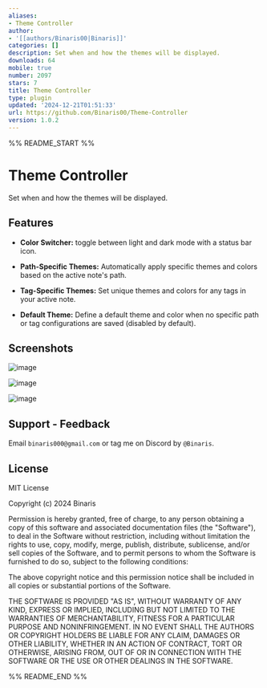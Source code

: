 ```yaml
---
aliases:
- Theme Controller
author:
- '[[authors/Binaris00|Binaris]]'
categories: []
description: Set when and how the themes will be displayed.
downloads: 64
mobile: true
number: 2097
stars: 7
title: Theme Controller
type: plugin
updated: '2024-12-21T01:51:33'
url: https://github.com/Binaris00/Theme-Controller
version: 1.0.2
---
```


%% README_START %%

# Theme Controller

Set when and how the themes will be displayed.

## Features

- **Color Switcher:** toggle between light and dark mode with a status bar icon.

- **Path-Specific Themes:** Automatically apply specific themes and colors based on the active note's path.

- **Tag-Specific Themes:** Set unique themes and colors for any tags in your active note.

- **Default Theme:** Define a default theme and color when no specific path or tag configurations are saved (disabled by default).

## Screenshots

![image](https://github.com/user-attachments/assets/3a6a29a7-71b7-4bab-8c54-8104646d0471)

![image](https://github.com/user-attachments/assets/56174c89-c714-4529-8672-125155a6adaa)

![image](https://github.com/user-attachments/assets/4797de1d-2d0c-48d7-ad1f-bf0806ef6128)



## Support - Feedback

Email `binaris000@gmail.com` or tag me on Discord by `@Binaris`.

## License

MIT License

Copyright (c) 2024 Binaris

Permission is hereby granted, free of charge, to any person obtaining a copy
of this software and associated documentation files (the "Software"), to deal
in the Software without restriction, including without limitation the rights
to use, copy, modify, merge, publish, distribute, sublicense, and/or sell
copies of the Software, and to permit persons to whom the Software is
furnished to do so, subject to the following conditions:

The above copyright notice and this permission notice shall be included in all
copies or substantial portions of the Software.

THE SOFTWARE IS PROVIDED "AS IS", WITHOUT WARRANTY OF ANY KIND, EXPRESS OR
IMPLIED, INCLUDING BUT NOT LIMITED TO THE WARRANTIES OF MERCHANTABILITY,
FITNESS FOR A PARTICULAR PURPOSE AND NONINFRINGEMENT. IN NO EVENT SHALL THE
AUTHORS OR COPYRIGHT HOLDERS BE LIABLE FOR ANY CLAIM, DAMAGES OR OTHER
LIABILITY, WHETHER IN AN ACTION OF CONTRACT, TORT OR OTHERWISE, ARISING FROM,
OUT OF OR IN CONNECTION WITH THE SOFTWARE OR THE USE OR OTHER DEALINGS IN THE
SOFTWARE.


%% README_END %%